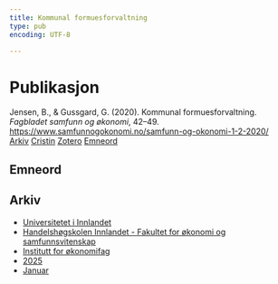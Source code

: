 ```yaml
---
title: Kommunal formuesforvaltning
type: pub
encoding: UTF-8

---
```

<h1>Publikasjon</h1>
<article id="csl-bib-container-UPAY773P" class="csl-bib-container">
  <div class="csl-bib-body"> <div class="csl-entry">Jensen, B., &#38; Gussgard, G. (2020). Kommunal formuesforvaltning. <i>Fagbladet samfunn og økonomi</i>, 42–49. <a href="https://www.samfunnogokonomi.no/samfunn-og-okonomi-1-2-2020/">https://www.samfunnogokonomi.no/samfunn-og-okonomi-1-2-2020/</a></div> </div>
  <div class="csl-bib-buttons">
    <a href="#taxonomy-article-UPAY773P" alt="archive" class="csl-bib-button">Arkiv</a>
    <a href="https://app.cristin.no/results/show.jsf?id=2348486" alt="Cristin" class="csl-bib-button">Cristin</a>
    <a href="http://zotero.org/groups/5881554/items/UPAY773P" alt="Zotero" class="csl-bib-button">Zotero</a>
    <a href="#keywords-article-UPAY773P" alt="keywords" class="csl-bib-button">Emneord</a>
  </div>
  <div id="csl-bib-meta-container-UPAY773P"></div>
</article>
<div id="csl-bib-meta-UPAY773P" class="csl-bib-meta">
  <article id="keywords-article-UPAY773P" class="keywords-article">
    <h1>Emneord</h1>
    
  </article>
  <article id="taxonomy-article-UPAY773P" class="taxonomy-article">
    <h1>Arkiv</h1>
    <ul>
      <li>
        <a href="/nn/archive/?key=3DCRN523">Universitetet i Innlandet</a>
      </li>
      <li>
        <a href="/nn/archive/?key=DU8Q9LN9">Handelshøgskolen Innlandet - Fakultet for økonomi og samfunnsvitenskap</a>
      </li>
      <li>
        <a href="/nn/archive/?key=3IQA89I8">Institutt for økonomifag</a>
      </li>
      <li>
        <a href="/nn/archive/?key=7XFLPQNF">2025</a>
      </li>
      <li>
        <a href="/nn/archive/?key=GN22DUGA">Januar</a>
      </li>
    </ul>
  </article>
</div>
